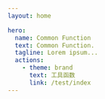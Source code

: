 ```yaml
---
layout: home

hero:
  name: Common Function
  text: Common Function.
  tagline: Lorem ipsum...
  actions:
    - theme: brand
      text: 工具函数
      link: /test/index
---
```

<script setup>
import Card from './components/Card.vue'
</script>
<Card />


